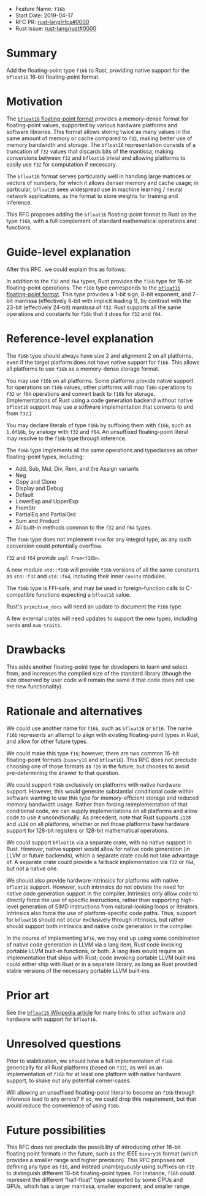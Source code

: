 - Feature Name: `f16b`
- Start Date: 2019-04-17
- RFC PR: [rust-lang/rfcs#0000](https://github.com/rust-lang/rfcs/pull/0000)
- Rust Issue: [rust-lang/rust#0000](https://github.com/rust-lang/rust/issues/0000)

# Summary
[summary]: #summary

Add the floating-point type `f16b` to Rust, providing native support for the
`bfloat16` 16-bit floating-point format.

# Motivation
[motivation]: #motivation

The [`bfloat16` floating-point format](https://arxiv.org/abs/1711.10374)
provides a memory-dense format for floating-point values, supported by various
hardware platforms and software libraries. This format allows storing twice as
many values in the same amount of memory or cache compared to `f32`, making
better use of memory bandwidth and storage. The `bfloat16` representation
consists of a truncation of `f32` values that discards bits of the mantissa,
making conversions between `f32` and `bfloat16` trivial and allowing platforms
to easily use `f32` for computation if necessary.

The `bfloat16` format serves particularly well in handling large matrices or
vectors of numbers, for which it allows denser memory and cache usage; in
particular, `bfloat16` sees widespread use in machine learning / neural network
applications, as the format to store weights for training and inference.

This RFC proposes adding the `bfloat16` floating-point format to Rust as the
type `f16b`, with a full complement of standard mathematical operations and
functions.

# Guide-level explanation
[guide-level-explanation]: #guide-level-explanation

After this RFC, we could explain this as follows:

In addition to the `f32` and `f64` types, Rust provides the `f16b` type for
16-bit floating-point operations. The `f16b` type corresponds to the
[`bfloat16` floating-point format](https://arxiv.org/abs/1711.10374). This type
provides a 1-bit sign, 8-bit exponent, and 7-bit mantissa (effectively 8-bit
with implicit leading 1), by contrast with the 23-bit (effectively 24-bit)
mantissa of `f32`. Rust supports all the same operations and constants for
`f16b` that it does for `f32` and `f64`.

# Reference-level explanation
[reference-level-explanation]: #reference-level-explanation

The `f16b` type should always have size 2 and alignment 2 on all platforms,
even if the target platform does not have native support for `f16b`. This
allows all platforms to use `f16b` as a memory-dense storage format.

You may use `f16b` on all platforms. Some platforms provide native support for
operations on `f16b` values; other platforms will map `f16b` operations to
`f32` or `f64` operations and convert back to `f16b` for storage.
(Implementations of Rust using a code generation backend without native
`bfloat16` support may use a software implementation that converts to and from
`f32`.)

You may declare literals of type `f16b` by suffixing them with `f16b`, such as
`1.0f16b`, by analogy with `f32` and `f64`. An unsuffixed floating-point
literal may resolve to the `f16b` type through inference.

The `f16b` type implements all the same operations and typeclasses as other
floating-point types, including:

- Add, Sub, Mul, Div, Rem, and the Assign variants
- Neg
- Copy and Clone
- Display and Debug
- Default
- LowerExp and UpperExp
- FromStr
- PartialEq and PartialOrd
- Sum and Product
- All built-in methods common to the `f32` and `f64` types.

The `f16b` type does not implement `From` for any integral type, as any such
conversion could potentially overflow.

`f32` and `f64` provide `impl From<f16b>`.

A new module `std::f16b` will provide `f16b` versions of all the same constants
as `std::f32` and `std::f64`, including their inner `consts` modules.

The `f16b` type is FFI-safe, and may be used in foreign-function calls to
C-compatible functions expecting a `bfloat16` value.

Rust's `primitive_docs` will need an update to document the `f16b` type.

A few external crates will need updates to support the new types,
including `serde` and `num-traits`.

# Drawbacks
[drawbacks]: #drawbacks

This adds another floating-point type for developers to learn and select from,
and increases the compiled size of the standard library (though the size
observed by user code will remain the same if that code does not use the new
functionality).

# Rationale and alternatives
[rationale-and-alternatives]: #rationale-and-alternatives

We could use another name for `f16b`, such as `bfloat16` or `bf16`. The name
`f16b` represents an attempt to align with existing floating-point types in
Rust, and allow for other future types.

We could make this type `f16`; however, there are two common 16-bit
floating-point formats (`binary16` and `bfloat16`). This RFC does not preclude
choosing one of those formats as `f16` in the future, but chooses to avoid
pre-determining the answer to that question.

We could support `f16b` exclusively on platforms with native hardware support.
However, this would generate substantial conditional code within software
wanting to use this type for memory-efficient storage and reduced memory
bandwidth usage. Rather than forcing reimplementation of that conditional code,
we can supply implementations on all platforms and allow code to use it
uncondtionally. As precedent, note that Rust supports `i128` and `u128` on all
platforms, whether or not those platforms have hardware support for 128-bit
registers or 128-bit mathematical operations.

We could support `bfloat16` via a separate crate, with no native support in
Rust. However, native support would allow for native code generation (in LLVM
or future backends), which a separate crate could not take advantage of. A
separate crate could provide a fallback implementation via `f32` or `f64`, but
not a native one.

We should also provide hardware intrinsics for platforms with native `bfloat16`
support. However, such intrinsics do not obviate the need for native code
generation support in the compiler. Intrinsics only allow code to directly
force the use of specific instructions, rather than supporting high-level
generation of SIMD instructions from natural-looking loops or iterators.
Intrinsics also force the use of platform-specific code paths. Thus, support
for `bfloat16` should not occur exclusively through intrinsics, but rather
should support both intrinsics and native code generation in the compiler.

In the course of implementing `bf16`, we may end up using some combination of
native code generation in LLVM via a lang item, Rust code invoking portable
LLVM built-in functions, or both. A lang item would require an implementation
that ships with Rust; code invoking portable LLVM built-ins could either ship
with Rust or in a separate library, as long as Rust provided stable versions of
the necessary portable LLVM built-ins.

# Prior art
[prior-art]: #prior-art

See the [`bfloat16` Wikipedia
article](https://en.wikipedia.org/wiki/Bfloat16_floating-point_format) for many
links to other software and hardware with support for `bfloat16`.

# Unresolved questions
[unresolved-questions]: #unresolved-questions

Prior to stabilization, we should have a full implementation of `f16b`
generically for all Rust platforms (based on `f32`), as well as an
implementation of `f16b` for at least one platform with native hardware
support, to shake out any potential corner-cases.

Will allowing an unsuffixed floating-point literal to become an `f16b` through
inference lead to any errors? If so, we could drop this requirement, but that
would reduce the convenience of using `f16b`.

# Future possibilities
[future-possibilities]: #future-possibilities

This RFC does not preclude the possibility of introducing other 16-bit floating
point formats in the future, such as the IEEE `binary16` format (which provides
a smaller range and higher precision). This RFC proposes not defining any type
as `f16`, and instead unambiguously using suffixes on `f16` to distinguish
different 16-bit floating-point types. For instance, `f16h` could represent the
different "half-float" type supported by some CPUs and GPUs, which has a larger
mantissa, smaller exponent, and smaller range.
